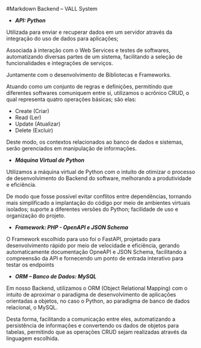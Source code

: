 #Markdown Backend – VALL System

 - ***API: Python***

Utilizada para enviar e recuperar dados em um servidor através da integração do uso de dados para aplicações; 

Associada à interação com o Web Services e testes de softwares, automatizando diversas partes de um sistema, facilitando a seleção de funcionalidades e integrações de serviços. 

Juntamente com o desenvolvimento de Bibliotecas e Frameworks. 

Atuando como um conjunto de regras e definições, permitindo que diferentes softwares comuniquem entre si, utilizamos o acrônico CRUD, o qual representa quatro operações básicas; são elas:

 - Create (Criar) 
 - Read (Ler)  
 - Update (Atualizar)  
 - Delete (Excluir)

Deste modo, os contextos relacionados ao banco de dados e sistemas, serão gerenciados em manipulação de informações.

 - ***Máquina Virtual de Python***

Utilizamos a máquina virtual de Python com o intuito de otimizar o processo de desenvolvimento do Backend do software, melhorando a produtividade e eficiência. 

De modo que fosse possível evitar conflitos entre dependências, tornando mais simplificado a implantação do código por meio de ambientes virtuais isolados; suporte a diferentes versões do Python; facilidade de uso e organização do projeto.

 - ***Framework: PHP - OpenAPI e JSON Schema***

O Framework escolhido para uso foi o FastAPI, projetado para desenvolvimento rápido por meio de velocidade e eficiência, gerando automaticamente documentação OpneAPI e JSON Schema, facilitando a compreensão da API e fornecendo um ponto de entrada interativo para testar os endpoints

 - ***ORM – Banco de Dados: MySQL***

Em nosso Backend, utilizamos o ORM (Object Relational Mapping) com o intuito de aproximar o paradigma de desenvolvimento de aplicações orientadas a objetos, no caso o Python, ao paradigma de banco de dados relacional, o MySQL. 

Desta forma, facilitando a comunicação entre eles, automatizando a persistência de informações e convertendo os dados de objetos para tabelas, permitindo que as operações CRUD sejam realizadas através da linguagem escolhida.
